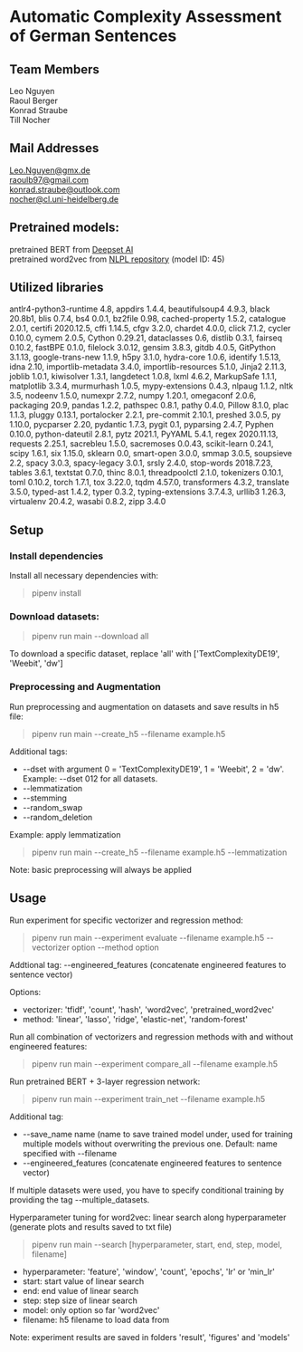 # Automatic Complexity Assessment of German Sentences
## Team Members
Leo Nguyen </br>
Raoul Berger </br>
Konrad Straube </br>
Till Nocher </br>

## Mail Addresses
Leo.Nguyen@gmx.de </br>
raoulb97@gmail.com </br>
konrad.straube@outlook.com </br>
nocher@cl.uni-heidelberg.de </br>


## Pretrained models:
pretrained BERT from [Deepset AI](https://deepset.ai/german-bert) </br>
pretrained word2vec from [NLPL repository](http://vectors.nlpl.eu/repository/) (model ID: 45)

## Utilized libraries

antlr4-python3-runtime 4.8,
appdirs 1.4.4,
beautifulsoup4 4.9.3,
black 20.8b1,
blis 0.7.4,
bs4 0.0.1,
bz2file 0.98,
cached-property 1.5.2,
catalogue 2.0.1,
certifi 2020.12.5,
cffi 1.14.5,
cfgv 3.2.0,
chardet 4.0.0,
click 7.1.2,
cycler 0.10.0,
cymem 2.0.5,
Cython 0.29.21,
dataclasses 0.6,
distlib 0.3.1,
fairseq 0.10.2,
fastBPE 0.1.0,
filelock 3.0.12,
gensim 3.8.3,
gitdb 4.0.5,
GitPython 3.1.13,
google-trans-new 1.1.9,
h5py 3.1.0,
hydra-core 1.0.6,
identify 1.5.13,
idna 2.10,
importlib-metadata 3.4.0,
importlib-resources 5.1.0,
Jinja2 2.11.3,
joblib 1.0.1,
kiwisolver 1.3.1,
langdetect 1.0.8,
lxml 4.6.2,
MarkupSafe 1.1.1,
matplotlib 3.3.4,
murmurhash 1.0.5,
mypy-extensions 0.4.3,
nlpaug 1.1.2,
nltk 3.5,
nodeenv 1.5.0,
numexpr 2.7.2,
numpy 1.20.1,
omegaconf 2.0.6,
packaging 20.9,
pandas 1.2.2,
pathspec 0.8.1,
pathy 0.4.0,
Pillow 8.1.0,
plac 1.1.3,
pluggy 0.13.1,
portalocker 2.2.1,
pre-commit 2.10.1,
preshed 3.0.5,
py 1.10.0,
pycparser 2.20,
pydantic 1.7.3,
pygit 0.1,
pyparsing 2.4.7,
Pyphen 0.10.0,
python-dateutil 2.8.1,
pytz 2021.1,
PyYAML 5.4.1,
regex 2020.11.13,
requests 2.25.1,
sacrebleu 1.5.0,
sacremoses 0.0.43,
scikit-learn 0.24.1,
scipy 1.6.1,
six 1.15.0,
sklearn 0.0,
smart-open 3.0.0,
smmap 3.0.5,
soupsieve 2.2,
spacy 3.0.3,
spacy-legacy 3.0.1,
srsly 2.4.0,
stop-words 2018.7.23,
tables 3.6.1,
textstat 0.7.0,
thinc 8.0.1,
threadpoolctl 2.1.0,
tokenizers 0.10.1,
toml 0.10.2,
torch 1.7.1,
tox 3.22.0,
tqdm 4.57.0,
transformers 4.3.2,
translate 3.5.0,
typed-ast 1.4.2,
typer 0.3.2,
typing-extensions 3.7.4.3,
urllib3 1.26.3,
virtualenv 20.4.2,
wasabi 0.8.2,
zipp 3.4.0


## Setup

### Install dependencies
Install all necessary dependencies with:

> pipenv install 

### Download datasets: 

> pipenv run main --download all

To download a specific dataset, replace 'all' with ['TextComplexityDE19', 'Weebit', 'dw']

### Preprocessing and Augmentation
Run preprocessing and augmentation on datasets and save results in h5 file:

> pipenv run main --create_h5 --filename example.h5 

Additional tags: 
- --dset with argument 0 = 'TextComplexityDE19', 1 = 'Weebit', 2 = 'dw'. Example: --dset 012 for all datasets.
- --lemmatization
- --stemming
- --random_swap
- --random_deletion

Example: apply lemmatization

> pipenv run main --create_h5 --filename example.h5 --lemmatization

Note: basic preprocessing will always be applied 


## Usage

Run experiment for specific vectorizer and regression method:

> pipenv run main --experiment evaluate --filename example.h5 --vectorizer option --method option 

Addtional tag: --engineered_features (concatenate engineered features to sentence vector)

Options:

- vectorizer: 'tfidf', 'count', 'hash', 'word2vec', 'pretrained_word2vec'
- method: 'linear', 'lasso', 'ridge', 'elastic-net', 'random-forest' 

Run all combination of vectorizers and regression methods with and without engineered features:

> pipenv run main --experiment compare_all --filename example.h5

Run pretrained BERT + 3-layer regression network:

> pipenv run main --experiment train_net --filename example.h5

Additional tag: 
- --save_name name (name to save trained model under, used for training multiple models without overwriting the previous one. Default: name specified with --filename
- --engineered_features (concatenate engineered features to sentence vector)

If multiple datasets were used, you have to specify conditional training by providing the tag --multiple_datasets.

Hyperparameter tuning for word2vec: linear search along hyperparameter (generate plots and results saved to txt file)

> pipenv run main --search [hyperparameter, start, end, step, model, filename]

- hyperparameter: 'feature', 'window', 'count', 'epochs', 'lr' or 'min_lr' </br>
- start: start value of linear search </br>
- end: end value of linear search </br>
- step: step size of linear search </br>
- model: only option so far 'word2vec' </br>
- filename: h5 filename to load data from </br>

Note: experiment results are saved in folders 'result', 'figures' and 'models'







